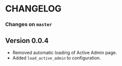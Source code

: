 # CHANGELOG

### Changes on `master`

## Version  0.0.4

  * Removed automatic loading of Active Admin page.
  * Added `load_active_admin` to configuration.
